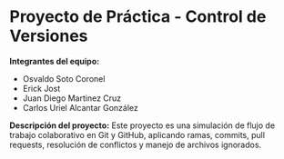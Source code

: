 # Proyecto de Práctica - Control de Versiones

**Integrantes del equipo:**
- Osvaldo Soto Coronel
- Erick Jost
- Juan Diego Martinez Cruz
- Carlos Uriel Alcantar González

**Descripción del proyecto:**
Este proyecto es una simulación de flujo de trabajo colaborativo en Git y GitHub, aplicando ramas, commits, pull requests, resolución de conflictos y manejo de archivos ignorados.
